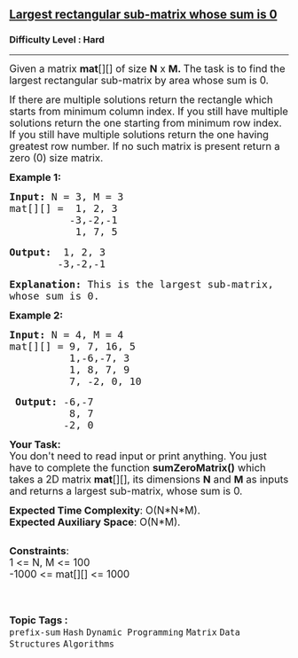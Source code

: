<h2><a href="https://www.geeksforgeeks.org/problems/largest-rectangular-sub-matrix-whose-sum-is-0/1?page=2&difficulty=Hard&sortBy=difficulty">Largest rectangular sub-matrix whose sum is 0</a></h2><h3>Difficulty Level : Hard</h3><hr><div class="problems_problem_content__Xm_eO"><p><span style="font-size:18px">Given a matrix&nbsp;<strong>mat</strong>[][] of size&nbsp;<strong>N</strong>&nbsp;x&nbsp;<strong>M.&nbsp;</strong>The task is to&nbsp;find the largest rectangular sub-matrix by area&nbsp;whose sum is 0.</span></p>

<p><span style="font-size:18px">If there are multiple solutions return the rectangle which starts from minimum column index. If you still have multiple solutions return the one starting from minimum row index. If you still have multiple solutions return the one having greatest row number.&nbsp;If no such matrix is present return a zero (0) size matrix.</span></p>

<p><strong><span style="font-size:18px">Example 1:</span></strong></p>

<pre><span style="font-size:18px"><strong>Input: </strong>N = 3, M = 3
mat[][] =  1, 2, 3
          -3,-2,-1
           1, 7, 5</span>

<span style="font-size:18px"><strong>Output:</strong>  1, 2, 3
        -3,-2,-1</span>

<span style="font-size:18px"><strong>Explanation:</strong> This is the largest sub-matrix,
whose sum is 0.</span></pre>

<p><strong><span style="font-size:18px">Example 2:</span></strong></p>

<pre><span style="font-size:18px"><strong>Input:</strong> N = 4, M = 4
mat[][] = 9, 7, 16, 5
          1,-6,-7, 3
          1, 8, 7, 9
          7, -2, 0, 10</span>

<span style="font-size:18px"><strong> Output:</strong> -6,-7
          8, 7
         -2, 0 </span></pre>

<p><span style="font-size:18px"><strong>Your Task:</strong><br>
You don't need to read input or print anything. You just have to complete the function&nbsp;<strong>sumZeroMatrix()</strong>&nbsp;which takes a 2D matrix&nbsp;<strong>mat</strong>[][],&nbsp;its dimensions&nbsp;<strong>N</strong>&nbsp;and&nbsp;<strong>M</strong>&nbsp;as inputs and returns a largest sub-matrix, whose sum is 0.</span></p>

<p><span style="font-size:18px"><strong>Expected Time Complexity</strong>:&nbsp;O(N*N*M).<br>
<strong>Expected Auxiliary Space</strong>:&nbsp;O(N*M).</span></p>

<p><br>
<span style="font-size:18px"><strong>Constraints</strong>:<br>
1 &lt;= N, M &lt;= 100<br>
-1000 &lt;= mat[][] &lt;= 1000</span><br>
&nbsp;</p>
</div><br><p><span style=font-size:18px><strong>Topic Tags : </strong><br><code>prefix-sum</code>&nbsp;<code>Hash</code>&nbsp;<code>Dynamic Programming</code>&nbsp;<code>Matrix</code>&nbsp;<code>Data Structures</code>&nbsp;<code>Algorithms</code>&nbsp;